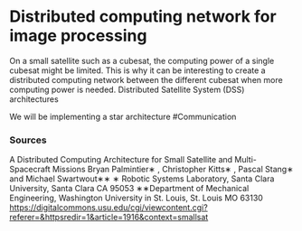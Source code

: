 # Distributed computing network for image processing
On a small satellite such as a cubesat, the computing power of a single cubesat might be limited. This is why it can be interesting to create a distributed computing network between the different cubesat when more computing power is needed.
Distributed Satellite System (DSS) architectures


We will be implementing a star architecture
#Communication






### Sources
A Distributed Computing Architecture for Small Satellite
and Multi-Spacecraft Missions
Bryan Palmintier∗ , Christopher Kitts∗ , Pascal Stang∗ and Michael Swartwout∗∗
∗ Robotic Systems Laboratory, Santa Clara University, Santa Clara CA 95053
∗∗Department of Mechanical Engineering, Washington University in St. Louis, St. Louis MO 63130
https://digitalcommons.usu.edu/cgi/viewcontent.cgi?referer=&httpsredir=1&article=1916&context=smallsat